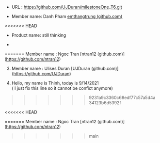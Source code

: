 - URL : https://github.com/UJDuran/milestoneOne_T6.git

- Member name: Danh Pham [emthangtrung (github.com)](https://github.com/emthangtrung)

<<<<<<< HEAD
- Product name: still thinking

- 


=======
   Member name : Ngoc Tran [ntran12 (github.com)] (https://github.com/ntran12)


 

  3. Member name : Ulises Duran [UJDuran (github.com)] (https://github.com/UJDuran)   

4. Hello, my name is Thinh, today is 9/14/2021  
   ( I just fix this line so it cannot be confict anymore)
>>>>>>> 9231a9c3360c68edf77c57a5d4a34123b6d5392f


<<<<<<< HEAD







=======
   Member name : Ngoc Tran [ntran12 (github.com)] (https://github.com/ntran12)
>>>>>>> main

